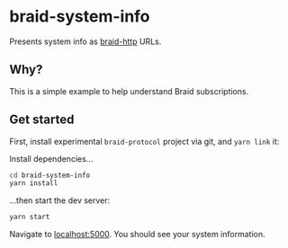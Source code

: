 # braid-system-info

Presents system info as [braid-http](https://braid.news) URLs.

## Why?

This is a simple example to help understand Braid subscriptions.

## Get started

First, install experimental `braid-protocol` project via git, and `yarn link` it:

Install dependencies...

```bash
cd braid-system-info
yarn install
```

...then start the dev server:

```bash
yarn start
```

Navigate to [localhost:5000](http://localhost:5000). You should see your system information.
